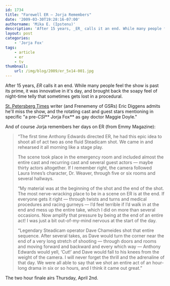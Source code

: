 ```yaml
---
id: 1734
title: "Farewell ER — Jorja Remembers"
date: '2009-03-30T19:28:16-07:00'
authorname: 'Mika E. (Ipstenu)'
description: 'After 15 years, _ER_ calls it an end. While many people feel the show is past its prime, it was innovative in it''s day, and brought back the soapy feel of night-time telly that sometimes gets lost in a procedural.'
layout: post
categories:
    - 'Jorja Fox'
tags:
    - article
    - er
    - tv
thumbnail:
    url: /img/blog/2009/er_5x14-001.jpg
---
```


After 15 years, _ER_ calls it an end. While many people feel the show is past its prime, it was innovative in it's day, and brought back the soapy feel of night-time telly that sometimes gets lost in a procedural.

[St. Petersberg Times](http://www.tampabay.com/features/media/article987842.ece) writer (and Frenemeny of GSRs) Eric Diggens admits he'll miss the show, and the rotating cast and guest stars mentioning in specific "a pre-_CSI_** Jorja Fox** as gay doctor Maggie Doyle."

And of course Jorja remembers her days on ER (from Emmy Magazine):

> “The first time Anthony Edwards directed ER, he had this epic idea to shoot all of act two as one fluid Steadicam shot. We came in and rehearsed it all morning like a stage play.
>
> The scene took place in the emergency room and included almost the entire cast and recurring cast and several guest actors — maybe thirty actors altogether. If I remember right, the camera followed Laura Innes’s character, Dr. Weaver, through five or six rooms and several hallways.
>
> “My material was at the beginning of the shot and the end of the shot. The most nerve-wracking place to be in a scene on ER is at the end. If everyone gets it right — through twists and turns and medical procedures and racing gurneys — I’d feel terrible if I’d walk in at the end and mess up the entire take, which I did on more than several occasions. Now amplify that pressure by being at the end of an entire act! I was just a bit out-of-my-mind nervous at the start of the day.
>
> “Legendary Steadicam operator Dave Chameides shot that entire sequence. After several takes, as Dave would turn the corner near the end of a very long stretch of shooting — through doors and rooms and moving forward and backward and every which way — Anthony Edwards would yell, ‘Cut!’ and Dave would fall to his knees from the weight of the camera. I will never forget the thrill and the adrenaline of that day. We were all able to say that we shot an entire act of an hour-long drama in six or so hours, and I think it came out great.”

The two hour finale airs Thursday, April 2nd.
